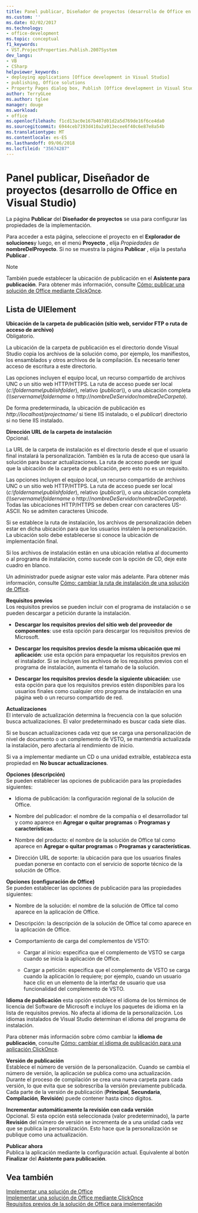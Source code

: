 ```yaml
---
title: Panel publicar, Diseñador de proyectos (desarrollo de Office en Visual Studio)
ms.custom: ''
ms.date: 02/02/2017
ms.technology:
- office-development
ms.topic: conceptual
f1_keywords:
- VST.ProjectProperties.Publish.2007System
dev_langs:
- VB
- CSharp
helpviewer_keywords:
- deploying applications [Office development in Visual Studio]
- publishing, Office solutions
- Property Pages dialog box, Publish [Office development in Visual Studio]
author: TerryGLee
ms.author: tglee
manager: douge
ms.workload:
- office
ms.openlocfilehash: f1cd13ac0e167b407d01d2a5d769de16f6ce4da0
ms.sourcegitcommit: 6944ceb7193d410a2a913ecee6f40c6e87e8a54b
ms.translationtype: MT
ms.contentlocale: es-ES
ms.lasthandoff: 09/06/2018
ms.locfileid: "35674287"
---
```

# <a name="publish-page-project-designer-office-development-in-visual-studio"></a>Panel publicar, Diseñador de proyectos (desarrollo de Office en Visual Studio)
  La página **Publicar** del **Diseñador de proyectos** se usa para configurar las propiedades de la implementación.  
  
 Para acceder a esta página, seleccione el proyecto en el **Explorador de soluciones**y luego, en el menú **Proyecto** , elija *Propiedades de* **nombreDelProyecto**. Si no se muestra la página **Publicar** , elija la pestaña **Publicar** .  
  
> [!NOTE]  
>  También puede establecer la ubicación de publicación en el **Asistente para publicación**. Para obtener más información, consulte [Cómo: publicar una solución de Office mediante ClickOnce](http://msdn.microsoft.com/2b6c247e-bc04-4ce4-bb64-c4e79bb3d5b8).  
  
## <a name="uielement-list"></a>Lista de UIElement  
 **Ubicación de la carpeta de publicación (sitio web, servidor FTP o ruta de acceso de archivo)**  
 Obligatorio.  
  
 La ubicación de la carpeta de publicación es el directorio donde Visual Studio copia los archivos de la solución como, por ejemplo, los manifiestos, los ensamblados y otros archivos de la compilación. Es necesario tener acceso de escritura a este directorio.  
  
 Las opciones incluyen el equipo local, un recurso compartido de archivos UNC o un sitio web HTTP/HTTPS. La ruta de acceso puede ser local (*c:\foldername\publishfolder*), relativo (*publicar\\*), o una ubicación completa (*\\\servername\foldername* o http://*nombreDeServidor/nombreDeCarpeta*).  
  
 De forma predeterminada, la ubicación de publicación es *http://localhost/projectname/* si tiene IIS instalado, o el *publicar\\*  directorio si no tiene IIS instalado.  
  
 **Dirección URL de la carpeta de instalación**  
 Opcional.  
  
 La URL de la carpeta de instalación es el directorio desde el que el usuario final instalará la personalización. También es la ruta de acceso que usará la solución para buscar actualizaciones. La ruta de acceso puede ser igual que la ubicación de la carpeta de publicación, pero esto no es un requisito.  
  
 Las opciones incluyen el equipo local, un recurso compartido de archivos UNC o un sitio web HTTP/HTTPS. La ruta de acceso puede ser local (*c:\foldername\publishfolder*), relativo (*publicar\\*), o una ubicación completa (*\\\servername\foldername* o http://*nombreDeServidor/nombreDeCarpeta*). Todas las ubicaciones HTTP/HTTPS se deben crear con caracteres US-ASCII. No se admiten caracteres Unicode.  
  
 Si se establece la ruta de instalación, los archivos de personalización deben estar en dicha ubicación para que los usuarios instalen la personalización. La ubicación solo debe establecerse si conoce la ubicación de implementación final.  
  
 Si los archivos de instalación están en una ubicación relativa al documento o al programa de instalación, como sucede con la opción de CD, deje este cuadro en blanco.  
  
 Un administrador puede asignar este valor más adelante. Para obtener más información, consulte [Cómo: cambiar la ruta de instalación de una solución de Office](http://msdn.microsoft.com/d0eaa07b-2d72-4902-899f-2f9fb165b8fd).  
  
 **Requisitos previos**  
 Los requisitos previos se pueden incluir con el programa de instalación o se pueden descargar a petición durante la instalación.  
  
-   **Descargar los requisitos previos del sitio web del proveedor de componentes**: use esta opción para descargar los requisitos previos de Microsoft.  
  
-   **Descargar los requisitos previos desde la misma ubicación que mi aplicación**: use esta opción para empaquetar los requisitos previos en el instalador. Si se incluyen los archivos de los requisitos previos con el programa de instalación, aumenta el tamaño de la solución.  
  
-   **Descargar los requisitos previos desde la siguiente ubicación**: use esta opción para que los requisitos previos estén disponibles para los usuarios finales como cualquier otro programa de instalación en una página web o un recurso compartido de red.  
  
 **Actualizaciones**  
 El intervalo de actualización determina la frecuencia con la que solución busca actualizaciones. El valor predeterminado es buscar cada siete días.  
  
 Si se buscan actualizaciones cada vez que se carga una personalización de nivel de documento o un complemento de VSTO, se mantendría actualizada la instalación, pero afectaría al rendimiento de inicio.  
  
 Si va a implementar mediante un CD o una unidad extraíble, establezca esta propiedad en **No buscar actualizaciones**.  
  
 **Opciones (descripción)**  
 Se pueden establecer las opciones de publicación para las propiedades siguientes:  
  
-   Idioma de publicación: la configuración regional de la solución de Office.  
  
-   Nombre del publicador: el nombre de la compañía o el desarrollador tal y como aparece en **Agregar o quitar programas** o **Programas y características**.  
  
-   Nombre del producto: el nombre de la solución de Office tal como aparece en **Agregar o quitar programas** o **Programas y características**.  
  
-   Dirección URL de soporte: la ubicación para que los usuarios finales puedan ponerse en contacto con el servicio de soporte técnico de la solución de Office.  
  
 **Opciones (configuración de Office)**  
 Se pueden establecer las opciones de publicación para las propiedades siguientes:  
  
-   Nombre de la solución: el nombre de la solución de Office tal como aparece en la aplicación de Office.  
  
-   Descripción: la descripción de la solución de Office tal como aparece en la aplicación de Office.  
  
-   Comportamiento de carga del complementos de VSTO:  
  
    -   Cargar al inicio: especifica que el complemento de VSTO se carga cuando se inicia la aplicación de Office.  
  
    -   Cargar a petición: especifica que el complemento de VSTO se carga cuando la aplicación lo requiere; por ejemplo, cuando un usuario hace clic en un elemento de la interfaz de usuario que usa funcionalidad del complemento de VSTO.  
  
 **Idioma de publicación** esta opción establece el idioma de los términos de licencia del Software de Microsoft e incluye los paquetes de idioma en la lista de requisitos previos. No afecta al idioma de la personalización. Los idiomas instalados de Visual Studio determinan el idioma del programa de instalación.  
  
 Para obtener más información sobre cómo cambiar la **idioma de publicación**, consulte [Cómo: cambiar el idioma de publicación para una aplicación ClickOnce](/visualstudio/deployment/how-to-change-the-publish-language-for-a-clickonce-application).  
  
 **Versión de publicación**  
 Establece el número de versión de la personalización. Cuando se cambia el número de versión, la aplicación se publica como una actualización. Durante el proceso de compilación se crea una nueva carpeta para cada versión, lo que evita que se sobrescriba la versión previamente publicada. Cada parte de la versión de publicación (**Principal**, **Secundaria**, **Compilación**, **Revisión**) puede contener hasta cinco dígitos.  
  
 **Incrementar automáticamente la revisión con cada versión**  
 Opcional. Si esta opción está seleccionada (valor predeterminado), la parte **Revisión** del número de versión se incrementa de a una unidad cada vez que se publica la personalización. Esto hace que la personalización se publique como una actualización.  
  
 **Publicar ahora**  
 Publica la aplicación mediante la configuración actual. Equivalente al botón **Finalizar** del **Asistente para publicación**.  
  
## <a name="see-also"></a>Vea también  
 [Implementar una solución de Office](../vsto/deploying-an-office-solution.md)   
 [Implementar una solución de Office mediante ClickOnce](../vsto/deploying-an-office-solution-by-using-clickonce.md)   
 [Requisitos previos de la solución de Office para implementación](http://msdn.microsoft.com/9f672809-43a3-40a1-9057-397ce3b5126e)  
  
  